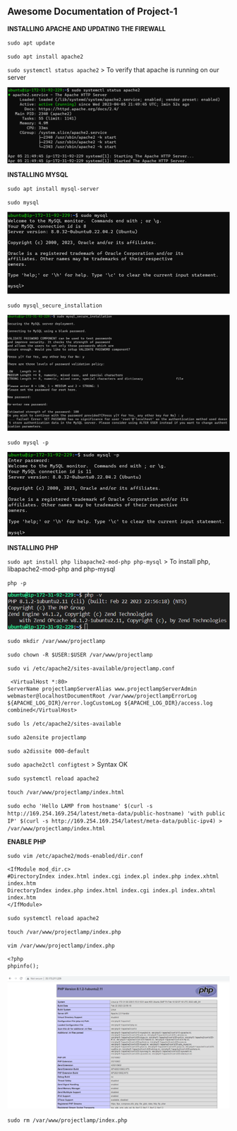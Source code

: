 ## Awesome Documentation of Project-1

**INSTALLING APACHE AND UPDATING THE FIREWALL**

`sudo apt update`

`sudo apt install apache2`

`sudo systemctl status apache2` > To verify that apache is running on our server

![Apache status](./Images/Apache%20status.png)

**INSTALLING MYSQL**

`sudo apt install mysql-server`

`sudo mysql` 

![mysql_running](./Images/mysql%20running.png)

`sudo mysql_secure_installation`

![mysql_password_failed](./Images/mysql_password_failed.png)

`sudo mysql -p`

![mysql_Active](./Images/mysql%20active.png)

**INSTALLING PHP**

`sudo apt install php libapache2-mod-php php-mysql` > To install php, libapache2-mod-php and php-mysql

`php -p`

![php version](./Images/php%20version.png)

`sudo mkdir /var/www/projectlamp`

`sudo chown -R $USER:$USER /var/www/projectlamp`

`sudo vi /etc/apache2/sites-available/projectlamp.conf`

```
 <VirtualHost *:80>
ServerName projectlampServerAlias www.projectlampServerAdmin webmaster@localhostDocumentRoot /var/www/projectlampErrorLog ${APACHE_LOG_DIR}/error.logCustomLog ${APACHE_LOG_DIR}/access.log combined</VirtualHost>
```
`sudo ls /etc/apache2/sites-available`

`sudo a2ensite projectlamp`

`sudo a2dissite 000-default`

`sudo apache2ctl configtest` > Syntax OK

`sudo systemctl reload apache2`

`touch /var/www/projectlamp/index.html`

`sudo echo 'Hello LAMP from hostname' $(curl -s http://169.254.169.254/latest/meta-data/public-hostname) 'with public IP' $(curl -s http://169.254.169.254/latest/meta-data/public-ipv4) > /var/www/projectlamp/index.html`

**ENABLE PHP**

`sudo vim /etc/apache2/mods-enabled/dir.conf`

```
<IfModule mod_dir.c>
#DirectoryIndex index.html index.cgi index.pl index.php index.xhtml index.htm
DirectoryIndex index.php index.html index.cgi index.pl index.xhtml index.htm
</IfModule>
```
`sudo systemctl reload apache2`

`touch /var/www/projectlamp/index.php`

`vim /var/www/projectlamp/index.php`
```
<?php
phpinfo();
```
![php homepage](./Images/php%20homepage.png)

`sudo rm /var/www/projectlamp/index.php`